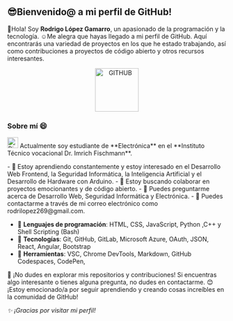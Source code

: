 ## 😎Bienvenido@ a mi perfil de GitHub!
👋Hola! Soy **Rodrigo López Gamarro**, un apasionado de la programación y la tecnología. ☺️Me alegra que hayas llegado a mi perfil de GitHub. Aquí encontrarás una variedad de proyectos en los que he estado trabajando, así como contribuciones a proyectos de código abierto y otros recursos interesantes.

<p align="center">
  <img src="https://user-images.githubusercontent.com/16456963/139592871-aa396756-232a-45bf-bf76-136ccded177e.gif" width="100px" alt="GITHUB">
</p>

### Sobre mí 😄
<p>
 <img src="https://cdn3.emoji.gg/emojis/4004-pixelgreenfire.gif" width="25px" height="25px" alt="PixelGreenFire"> Actualmente soy estudiante de **Electrónica** en el **Instituto Técnico vocacional Dr. Imrich Fischmann**.

</p>
- 🌱 Estoy aprendiendo constantemente y estoy interesado en el Desarrollo Web Frontend, la Seguridad Informática, la Inteligencia Artificial y el Desarrollo de Hardware con Arduino.
- 🚧 Estoy buscando colaborar en proyectos emocionantes y de código abierto.
- 🚀 Puedes preguntarme acerca de Desarrollo Web, Seguridad Informática y Electrónica.
- 📌 Puedes contactarme a través de mi correo electrónico como rodrilopez269@gmail.com.

- 🧬 **Lenguajes de programación**: HTML, CSS, JavaScript, Python ,C++ y Shell Scripting (Bash)
- 🧪 **Tecnologías**: Git, GitHub, GitLab, Microsoft Azure, OAuth, JSON, React, Angular, Bootstrap
- 🧫 **Herramientas**: VSC, Chrome DevTools, Markdown, GitHub Codespaces, CodePen, 

 👀 ¡No dudes en explorar mis repositorios y contribuciones! Si encuentras algo interesante o tienes alguna pregunta, no dudes en contactarme. 😊 ¡Estoy emocionado/a por seguir aprendiendo y creando cosas increíbles en la comunidad de GitHub!

_✨ ¡Gracias por visitar mi perfil!_
<!---
 This is a ✨ special ✨ repository because its `README.md` (this file) appears on your GitHub profile.
You can click the Preview link to take a look at your changes.
--->


